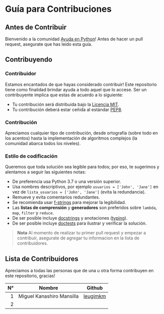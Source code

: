 # Guía para Contribuciones

## Antes de Contribuir

Bienvenido a la comunidad [Ayuda en Python](https://www.facebook.com/groups/ayudaenpython/)!
Antes de hacer un pull request, asegurate que has leído esta guía.

## Contribuyendo

### Contribuidor

Estamos encantados de que hayas considerado contribuir! Este repositorio tiene
como finalidad brindar ayuda a todo aquel que lo accese. Ser un contribuyente
implica que estas de acuerdo a lo siguiente:

- Tu contribución será distribuida bajo la [Licencia MIT](LICENSE.md).
- Tu contribución deberá estar ceñida al estándar [PEP8](https://www.python.org/dev/peps/pep-0008/).

### Contribución

Apreciamos cualquier tipo de contribución, desde ortografía (sobre todo en los
acentos) hasta la implementación de algoritmos complejos (la comunidad abarca
todos los niveles).

### Estilo de codificación

Queremos que toda solución sea legible para todos; por eso, te sugerimos y
alentamos a seguir las siguientes notas:

- De preferencia usa Python 3.7 o una versión superior.
- Usa nombres descriptivos, por ejemplo `usuarios = ['John', 'Jane']` en vez de `lista_usuarios = ['John', 'Jane']` (evita la redundancia).
- Remueve y evita comentarios redundantes.
- Se recomienda usar [f-strings](https://docs.python.org/es/3/tutorial/inputoutput.html#tut-f-strings) para mejorar la legibilidad.
- Las __listas de comprensión__ y __generadores__ son preferidos sobre `lambda`, `map`, `filter` y `reduce`.
- De ser posible incluye [docstrings](https://www.python.org/dev/peps/pep-0257/) y anotaciones ([typing](https://docs.python.org/es/3/library/typing.html)).
- De ser posible incluye [doctests](https://docs.python.org/3/library/doctest.html) para ilustrar y verificar la solución.


> **Nota**
Al momento de realizar tu primer pull request y empezar a contribuir,
asegurate de agregar tu informacion en la lista de contribuidores.


## Lista de Contribuidores

Apreciamos a todas las personas que de una u otra forma contribuyen
en este repositorio, gracias!

| N° | Nombre | Github |
| -: | ------ | ------ |
| 1 | Miguel Kanashiro Mansilla | [leugimkm](https://github.com/leugimkm) |
| 2 | <colaborador> | [<username>](https://github.com/<username>) |